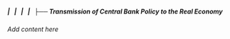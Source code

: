 ##### |   |   |   |   ├── Transmission of Central Bank Policy to the Real Economy

*Add content here*